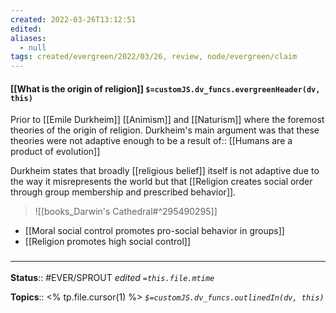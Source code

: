 ```yaml
---
created: 2022-03-26T13:12:51 
edited: 
aliases:
  - null
tags: created/evergreen/2022/03/26, review, node/evergreen/claim
---
```


#### [[What is the origin of religion]] `$=customJS.dv_funcs.evergreenHeader(dv, this)`

Prior to [[Emile Durkheim]] [[Animism]] and [[Naturism]] where the foremost theories of the origin of religion.
Durkheim's main argument was that these theories were not adaptive enough to be a 
result of:: [[Humans are a product of evolution]]

Durkheim states that 
broadly [[religious belief]] itself is not adaptive due to the way it misrepresents the world but that [[Religion creates social order through group membership and prescribed behavior]].


> ![[books_Darwin's Cathedral#^295490295]]

- [[Moral social control promotes pro-social behavior in groups]]
- [[Religion promotes high social control]]

### <hr class="footnote"/>

**Status**:: #EVER/SPROUT
*edited `=this.file.mtime`*

**Topics**:: <% tp.file.cursor(1) %>
*`$=customJS.dv_funcs.outlinedIn(dv, this)`*
